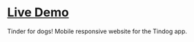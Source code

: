 # [Live Demo](https://dereakif.github.io/tindog/)
Tinder for dogs!
Mobile responsive website for the Tindog app.

